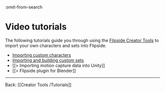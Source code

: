:omit-from-search

# Video tutorials

The following tutorials guide you through using the [Flipside Creator Tools](/docs/2021.1/creator-tools) to import your own characters and sets into Flipside.

* [Importing custom characters](/docs/2021.1/creator-tools/tutorials/video-tutorials/characters)
* [Importing and building custom sets](/docs/2021.1/creator-tools/tutorials/video-tutorials/sets)
* [[> Importing motion capture data into Unity]]
* [[> Flipside plugin for Blender]]

---

Back: [[Creator Tools /Tutorials]]
